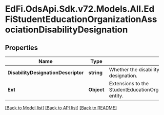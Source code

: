# EdFi.OdsApi.Sdk.v72.Models.All.EdFiStudentEducationOrganizationAssociationDisabilityDesignation

## Properties

Name | Type | Description | Notes
------------ | ------------- | ------------- | -------------
**DisabilityDesignationDescriptor** | **string** | Whether the disability is IDEA, Section 504, or other disability designation. | 
**Ext** | **Object** | Extensions to the StudentEducationOrganizationAssociationDisabilityDesignation entity. | [optional] 

[[Back to Model list]](../README.md#documentation-for-models) [[Back to API list]](../README.md#documentation-for-api-endpoints) [[Back to README]](../README.md)

